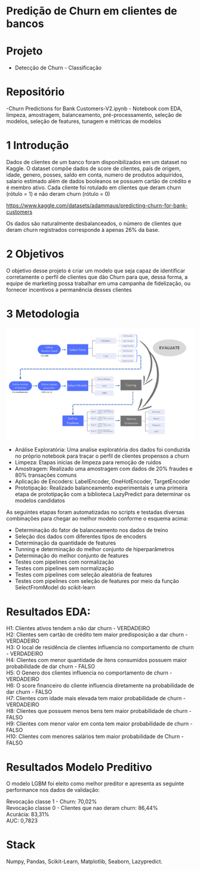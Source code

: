 # Predição de Churn em clientes de bancos

# Projeto
- Detecção de Churn - Classificação

# Repositório
-Churn Predictions for Bank Customers-V2.ipynb - Notebook com EDA, limpeza, amostragem, balanceamento, pré-processamento, seleção de modelos, seleção de features, tunagem e métricas de modelos

# 1 Introdução 

Dados de clientes de um banco foram disponibilizados em um dataset no Kaggle. O dataset compõe dados de score de clientes, país de origem, idade, genero, posses, saldo em conta, numero de produtos adquiridos, salario estimado além de dados booleanos se possuem cartão de crédito e é membro ativo. Cada cliente foi rotulado em clientes que deram churn (rótulo = 1) e não deram churn (rótulo = 0)

https://www.kaggle.com/datasets/adammaus/predicting-churn-for-bank-customers

Os dados são naturalmente desbalanceados, o número de clientes que deram churn registrados corresponde à apenas 26% da base. 

# 2 Objetivos

O objetivo desse projeto é criar um modelo que seja capaz de identificar corretamente o perfil de clientes que dão Churn para que, dessa forma, a equipe de marketing possa trabalhar em uma campanha de fidelização, ou fornecer incentivos a permanência desses clientes


# 3 Metodologia

![](Pipeline.png)

- Análise Exploratória: Uma analise exploratória dos dados foi conduzida no próprio notebook para traçar o perfil de clientes propensos a churn
- Limpeza: Etapas inicias de limpeza para remoção de ruidos
- Amostragem: Realizado uma amostragem com dados de 20% fraudes e 80% transações comuns
- Aplicação de Encoders: LabelEncoder, OneHotEncoder, TargetEncoder  
- Prototipação: Realizado balanceamento experimentais e uma primeira etapa de prototipação com a biblioteca LazyPredict para determinar os modelos candidatos

As seguintes etapas foram automatizadas no scripts e testadas diversas combinações para chegar ao melhor modelo conforme o esquema acima:
- Determinação do fator de balanceamento nos dados de treino  
- Seleção dos dados com diferentes tipos de encoders
- Determinação da quantidade de features  
- Tunning e determinação do melhor conjunto de hiperparâmetros  
- Determinação do melhor conjunto de features  
- Testes com pipelines com normalização  
- Testes com pipelines sem normalização  
- Testes com pipelines com seleção aleatória de features  
- Testes com pipelines com seleção de features por meio da função SelectFromModel do scikit-learn  

# Resultados EDA:

H1: Clientes ativos tendem a não dar churn - VERDADEIRO  
H2: Clientes sem cartão de crédito tem maior predisposição a dar churn - VERDADEIRO  
H3: O local de residência de clientes influencia no comportamento de churn - VERDADEIRO  
H4: Clientes com menor quantidade de itens consumidos possuem maior probabilidade de dar churn - FALSO  
H5: O Genero dos clientes influencia no comportamento de churn - VERDADEIRO  
H6: O score financeiro do cliente influencia diretamente na probabilidade de dar churn - FALSO  
H7: Clientes com idade mais elevada tem maior probabilidade de churn - VERDADEIRO  
H8: Clientes que possuem menos bens tem maior probabilidade de churn - FALSO  
H9: Clientes com menor valor em conta tem maior probabilidade de churn - FALSO  
H10: Clientes com menores salários tem maior probabilidade de Churn - FALSO  

# Resultados Modelo Preditivo

  O modelo LGBM foi eleito como melhor preditor e apresenta as seguinte performance nos dados de validação:
  
  Revocação classe 1 - Churn: 70,02%  
  Revocação classe 0 - Clientes que nao deram churn: 86,44%  
  Acurácia: 83,31%  
  AUC:  0,7823  



# Stack
Numpy, Pandas, Scikit-Learn, Matplotlib, Seaborn, Lazypredict.
